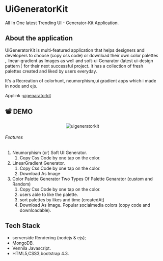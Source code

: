 # UiGeneratorKit
 All In One latest Trending UI - Generator-Kit Application.
 
## About the application
  UiGeneratorKit is multi-featured application  that helps designers and developers to choose  (copy css code) or download their own color palettes , linear-gradient as Images as well and soft-ui Genarator (latest ui-design pattern ) for their next successful project.
It has a collection of fresh palettes created and liked by users everyday.

It's a Recreation of colorhunt, neumorphism,ui gradient apps which i made in node and ejs.

<!-- Applink :[uigenaratorkit](https://uigenaratorkit.herokuapp.com) -->
Applink :[uigenaratorkit](https://uigenkit.herokuapp.com)

## :film_projector: DEMO
<p align="center">
<!-- <img src="./public/images/uiGeneratorkit.gif" alt="uigenaratorkit" title="uiGeneratorkit"> -->
<img src="./public/images/uigenkit.gif" alt="uigeneratorkit">
<!-- <img src="./public/images/ui_2.gif" alt="uigenaratorkit"> -->
</p>

###### Features
1. Neumorphism (or) Soft UI Generator.
    1. Copy Css Code  by one tap on the color.
2. LinearGradient Generator.
    1. Copy Css Code  by one tap on the color.
    2. Download As Image
3. Color Palette Generator
    Two Types Of Palette Genarator (custom and Random) 
    1. Copy Css Code by one tap on the color.
    2. users able to like the palette.
    3. sort palettes by likes and time (createdAt)
    4. Download As Image.
   Popular socialmedia colors (copy code and downloadable).

## Tech Stack
- serverside Rendering (nodejs & ejs);
- MongoDB.
- Vennila Javascript.
- HTML5,CSS3,bootstrap 4.3.


